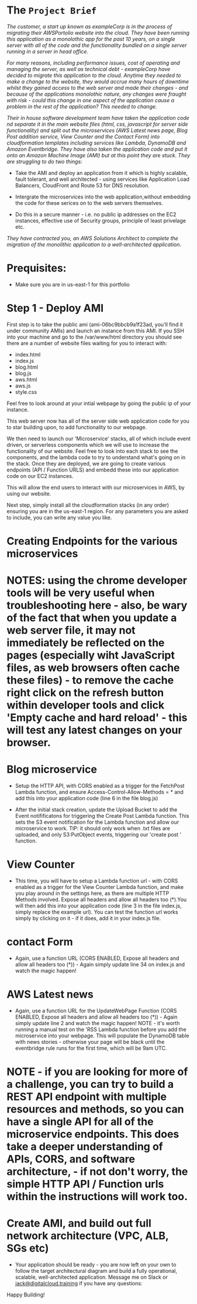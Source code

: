 
# The `Project Brief`

*The customer, a start up known as exampleCorp is in the process of migrating their AWSPortolio website into the cloud. They have been running this application as a monolothic app for the past 10 years, on a single server with all of the code and the functionality bundled on a single server running in a server in head office.*

*For many reasons, including performance issues, cost of operating and managing the server, as well as technical debt - exampleCorp have decided to migrate this application to the cloud. Anytime they needed to make a change to the website, they would accrue many hours of downtime whilst they gained access to the web server and made their changes - and because of the applications monolothic nature, any changes were fraught with risk - could this change in one aspect of the application cause a problem in the rest of the application? This needed to change.*

*Their in house software development team have taken the application code nd separate it in the main website files (html, css, javascript for server side functionality) and split out the microservices (AWS Latest news page, Blog Post addition service, View Counter and the Contact Form) into cloudformation templates including services like Lambda, DynamoDB and Amazon Eventbridge. They have also taken the application code and put it onto an Amazon Machine Image (AMI) but at this point they are stuck. They are struggling to do two things:*

- Take the AMI and deploy an application from it which is highly scalable, fault tolerant, and well architected - using services like Application Load Balancers, CloudFront and Route 53 for DNS resolution. 

- Intergrate the microservices into the web application,without embedding the code for these serices on to the web servers themselves. 

- Do this in a secure manner - i.e. no public ip addresses on the EC2 instances, effective use of Security groups, principle of least privelage etc. 

*They have contracted you, an AWS Solutions Architect to complete the migration of the monolithic application to a well-architected application*. 



# Prequisites:

- Make sure you are in us-east-1 for this portfolio

# Step 1 - Deploy AMI

First step is to take the public ami (ami-06bc9bbcb9a1f23ad, you'll find it under community AMIs) and launch an instance from this AMI. If you SSH into your machine and go to the /var/www/html directory you should see there are a number of website files waiting for you to interact with:

- index.html
- index.js
- blog.html
- blog.js
- aws.html 
- aws.js
- style.css

Feel free to look around at your intial webpage by going the public ip of your instance.

This web server now has all of the server side web application code for you to star building upon, to add functionality to our webpage.

We then need to launch our 'Microservice' stacks, all of which include event driven, or serverless components which we will use to increase the functionality of our website. Feel free to look into each stack to see the components, and the lambda code to try to understand what's going on in the stack. Once they are deployed, we are going to create various endpoints (API / Function URLS) and embedd these into our application code on our EC2 instances. 

This will allow the end users to interact with our microservices in AWS, by using our website. 

Next step, simply install all the cloudformation stacks (in any order) ensuring you are in the us-east-1 region. For any parameters you are asked to include, you can write any value you like. 

# Creating Endpoints for the various microservices

# NOTES: using the chrome developer tools will be very useful when troubleshooting here - also, be wary of the fact that when you update a web server file, it may not immediately be reflected on the pages (especially wiht JavaScript files, as web browsers often cache these files) - to remove the cache right click on the refresh button within developer tools and click 'Empty cache and hard reload' - this will test any latest changes on your browser.


# Blog microservice

- Setup the HTTP API, with CORS enabled as a trigger for the FetchPost Lambda function, and ensure Access-Control-Allow-Methods = * and add this into your application code (line 6 in the file blog.js)

- After the initial stack creation, update the Upload Bucket to add the Event notifificatons for triggering the Create Post Lambda function. This sets the S3 event notification for the Lambda function and allow our microservice to work. TIP: it should only work when .txt files are uploaded, and only S3:PutObject events, triggering our 'create post ' function. 


# View Counter 

- This time, you will have to setup a Lambda function url -  with CORS enabled as a trigger for the View Counter Lambda function, and make you play around in the settings here, as there are multiple HTTP Methods involved. Expose all headers and allow all headers too (*).You will then add this into your application code (line 3 in the file index.js, simply replace the example url). You can test the function url works simply by clicking on it - if it does, add it in your index.js file. 

# contact Form

- Again, use a function URL (CORS ENABLED, Expose all headers and allow all headers too (*)) - Again simply update line 34 on index.js and watch the magic happen!


# AWS Latest news

- Again, use a function URL for the UpdateWebPage Function (CORS ENABLED, Expose all headers and allow all headers too (*)) - Again simply update line 2 and watch the magic happen! NOTE - it's worth running a manual test on the 'RSS Lambda function before you add the microservice into your webpage. This will populate the DynamoDB table with news stories - otherwise your page will be black until the eventbridge rule runs for the first time, which will be 9am UTC. 

# NOTE - if you are looking for more of a challenge, you can try to build a REST API endpoint with multiple resources and methods, so you can have a single API for all of the microservice endpoints. This does take a deeper understanding of APIs, CORS, and software architecture, - if not don't worry, the simple HTTP API / Function urls within the instructions will work too. 

# Create AMI, and build out full network architecture (VPC, ALB, SGs etc)

- Your application should be ready - you are now left on your own to follow the target architectural diagram and build a fully operational, scalable, well-architected application. Message me on Slack or jack@digitalcloud.training if you have any questions:

Happy Building! 